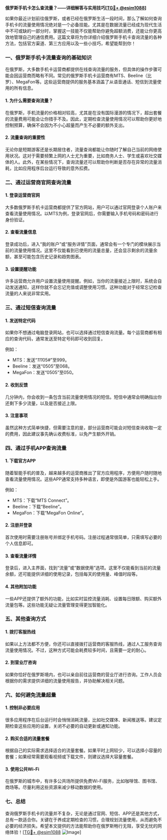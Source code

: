 **俄罗斯手机卡怎么查流量？——详细解答与实用技巧[[TG💪+ @esim1088](https://t.me/s/esim1088)]**

如果你最近计划前往俄罗斯，或者已经在俄罗斯生活一段时间，那么了解如何查询手机卡的流量使用情况绝对是一个必备技能。尤其是在数据流量已经成为现代生活中不可或缺的一部分时，掌握这一技能不仅能帮助你避免超额消费，还能让你更高效地管理自己的通信费用。这篇文章将为你详细介绍俄罗斯手机卡查询流量的各种方法，包括官方渠道、第三方应用以及一些小技巧，希望能帮到你！

### **一、俄罗斯手机卡流量查询的基础知识**

在俄罗斯，大多数手机卡运营商都提供在线查询流量的服务，但具体的操作步骤可能会因运营商而略有不同。常见的俄罗斯手机卡运营商有MTS、Beeline（比罗）、MegaFon等。这些运营商提供的服务基本涵盖了从语音通话、短信到流量使用的所有信息。

#### **1. 为什么需要查询流量？**
在俄罗斯，手机流量的价格相对较高，尤其是在没有国际漫游的情况下，超出套餐的流量费用可能会让你措手不及。因此，定期检查流量使用情况可以帮助你更好地控制预算，确保不会因为不小心超量而产生不必要的额外支出。

#### **2. 流量查询的重要性**
无论你是短期游客还是长期居住者，流量查询都能让你随时了解自己当前的网络使用状况。这对于需要频繁上网的人士尤为重要，比如商务人士、学生或喜欢社交媒体的人。此外，在某些情况下，查询流量还可以帮助你判断是否存在异常的流量消耗，比如应用程序后台运行导致的意外扣费。

### **二、通过运营商官网查询流量**

#### **1. 登录运营商官网**
大多数俄罗斯手机卡运营商都提供了官方网站，用户可以通过官网登录个人账户来查看流量使用情况。以MTS为例，登录官网后，你需要输入手机号码和密码进行身份验证。

#### **2. 查看流量信息**
登录成功后，进入“我的账户”或“服务详情”页面，通常会有一个专门的模块展示当前的流量使用情况。这里不仅能看到已使用的流量总量，还会显示剩余的流量余额，甚至可能包含历史记录和趋势图表。

#### **3. 设置提醒功能**
许多运营商允许用户设置流量使用提醒。例如，当你的流量接近上限时，系统会自动发送通知，这样你就不会忘记充值或调整使用习惯。这种功能对于经常忘记检查流量的人来说非常实用。

### **三、通过短信查询流量**

#### **1. 发送特定代码**
如果你不想通过电脑登录网站，也可以选择通过短信查询流量。每个运营商都有相应的查询代码，通常发送至特定号码即可收到回复。

例如：
- MTS：发送“*111*05#”至999。
- Beeline：发送“0505”至068。
- MegaFon：发送“0505”至050。

#### **2. 收到反馈**
几分钟内，你会收到一条包含当前流量使用情况的短信。短信中通常会明确指出你还剩下多少流量，以及是否接近上限。

#### **3. 注意事项**
虽然这种方式简单快捷，但需要注意的是，部分运营商可能会对短信查询收取一定的费用，因此建议事先确认收费标准，以免产生额外开销。

### **四、通过手机APP查询流量**

#### **1. 下载官方APP**
随着智能手机的普及，越来越多的运营商推出了官方应用程序，方便用户随时随地查看流量使用情况。这些APP通常支持多种语言，即使是外国游客也能轻松上手。

例如：
- MTS：下载“MTS Connect”。
- Beeline：下载“Beeline”。
- MegaFon：下载“MegaFon Online”。

#### **2. 注册并登录**
首次使用时需要注册账号并绑定手机号码。注册过程通常很简单，只需填写必要的个人信息即可。

#### **3. 查看流量详情**
登录后，进入主界面，找到“流量”或“数据使用”选项。这里不仅能看到当前的流量余额，还可能提供详细的使用记录，包括每天的使用量、峰值时段等。

#### **4. 其他附加功能**
一些APP还提供了额外的功能，比如实时监控流量消耗、设置每日限额、购买额外流量包等。这些功能无疑让流量管理变得更加智能化。

### **五、其他查询方式**

#### **1. 拨打客服热线**
如果以上方法都不方便，你还可以直接拨打运营商的客服热线，通过人工服务查询流量使用情况。不过，这种方式可能会耗费较多时间，且需要一定的耐心。

#### **2. 到营业厅咨询**
如果你恰好在俄罗斯境内，也可以亲自前往运营商的营业厅进行咨询。工作人员会根据你的需求提供详细的流量使用报告，并协助解决相关问题。

### **六、如何避免流量超量**

#### **1. 控制非必要应用**
很多应用程序在后台运行时会悄悄消耗流量，比如社交媒体、新闻推送等。建议定期检查这些应用的设置，关闭不必要的自动更新或通知功能。

#### **2. 购买合适的流量套餐**
根据自己的实际需求选择适合的流量套餐。如果平时上网较少，可以选择小容量的套餐；如果经常需要观看视频或下载文件，则建议选择大容量套餐。

#### **3. 使用公共Wi-Fi**
在俄罗斯的城市中，有许多公共场所提供免费Wi-Fi服务，比如咖啡馆、图书馆、商场等。尽量利用这些资源来减少移动数据的使用。

### **七、总结**

查询俄罗斯手机卡的流量并不复杂，无论是通过官网、短信、APP还是其他方式，总有一款适合你。关键在于养成定期检查的习惯，合理规划流量使用，从而避免不必要的经济损失。希望本文提供的方法能帮助你在俄罗斯畅行无阻，享受无忧的网络体验！[[TG💪+ @esim1088](https://t.me/s/esim1088) ![Image](https://i.postimg.cc/4NQfJmqS/Snipaste-2025-05-13-00-14-12.png)]